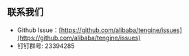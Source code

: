 ## 联系我们

- Github Issue：[https://github.com/alibaba/tengine/issues](https://github.com/alibaba/tengine/issues)
- 钉钉群号: 23394285

